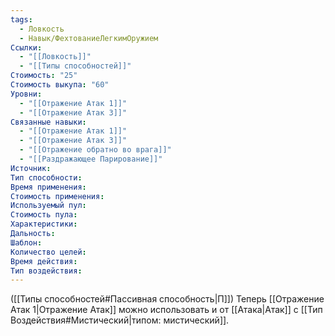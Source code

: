 ```yaml
---
tags:
  - Ловкость
  - Навык/ФехтованиеЛегкимОружием
Ссылки:
  - "[[Ловкость]]"
  - "[[Типы способностей]]"
Стоимость: "25"
Стоимость выкупа: "60"
Уровни:
  - "[[Отражение Атак 1]]"
  - "[[Отражение Атак 3]]"
Связанные навыки:
  - "[[Отражение Атак 1]]"
  - "[[Отражение Атак 3]]"
  - "[[Отражение обратно во врага]]"
  - "[[Раздражающее Парирование]]"
Источник:
Тип способности:
Время применения:
Стоимость применения:
Используемый пул:
Стоимость пула:
Характеристики:
Дальность:
Шаблон:
Количество целей:
Время действия:
Тип воздействия:
---
```

([[Типы способностей#Пассивная способность|П]]) Теперь [[Отражение Атак 1|Отражение Атак]] можно использовать и от [[Атака|Атак]] с [[Тип Воздействия#Мистический|типом: мистический]].